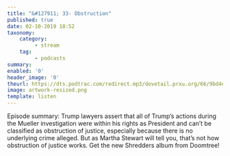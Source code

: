 ```yaml
---
title: "&#127911; 33- Obstruction"
published: true
date: 02-10-2019 18:52
taxonomy:
    category:
         - stream
    tag:
         - podcasts
summary:
enabled: '0'
header_image: '0'
theurl: https://dts.podtrac.com/redirect.mp3/dovetail.prxu.org/66/9bd4ebab-3a7e-402b-bf6d-1f7bb3b3348f/TCL_33_OBSTRUCTION_PT01.mp3
image: artwork-resized.png
template: listen
---
```

 
Episode summary: Trump lawyers assert that all of Trump’s actions during the Mueller investigation were within his rights as President and can’t be classified as obstruction of justice, especially because there is no underlying crime alleged. But as Martha Stewart will tell you, that’s not how obstruction of justice works. Get the new Shredders album from Doomtree!
